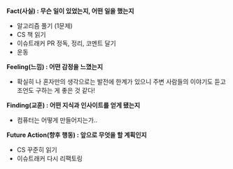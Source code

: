 **Fact(사실) : 무슨 일이 있었는지, 어떤 일을 했는지**

- 알고리즘 풀기 (1문제)
- CS 책 읽기
- 이슈트래커 PR 정독, 정리, 코멘트 달기
- 운동

**Feeling(느낌) : 어떤 감정을 느꼈는지**

- 확실히 나 혼자만의 생각으로는 발전에 한계가 있으니 주변 사람들의 이야기도 듣고 조언도 구하는 게 좋은 것 같다!

**Finding(교훈) : 어떤 지식과 인사이트를 얻게 됐는지**

- 컴퓨터는 어떻게 만들어지는가..

**Future Action(향후 행동) : 앞으로 무엇을 할 계획인지**

- CS 꾸준히 읽기
- 이슈트래커 다시 리팩토링
